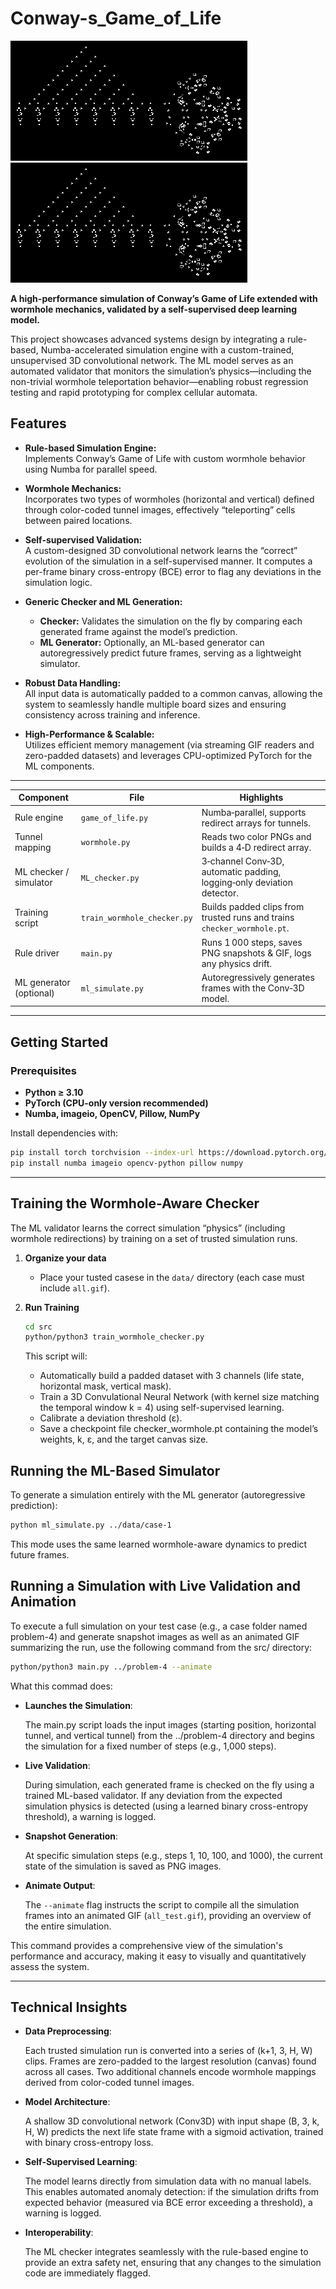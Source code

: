 # Conway-s_Game_of_Life

![Conway’s Game of Life](https://github.com/DSM2499/Conway-s_Game_of_Life/blob/main/problem-2/all_test.gif) ![Conway’s Game of Life](https://github.com/DSM2499/Conway-s_Game_of_Life/blob/main/problem-2/all_test.gif) 

**A high-performance simulation of Conway’s Game of Life extended with wormhole mechanics, validated by a self-supervised deep learning model.**  

This project showcases advanced systems design by integrating a rule-based, Numba-accelerated simulation engine with a custom-trained, unsupervised 3D convolutional network. The ML model serves as an automated validator that monitors the simulation’s physics—including the non-trivial wormhole teleportation behavior—enabling robust regression testing and rapid prototyping for complex cellular automata.

## Features

- **Rule-based Simulation Engine:**  
  Implements Conway’s Game of Life with custom wormhole behavior using Numba for parallel speed.

- **Wormhole Mechanics:**  
  Incorporates two types of wormholes (horizontal and vertical) defined through color-coded tunnel images, effectively “teleporting” cells between paired locations.

- **Self-supervised Validation:**  
  A custom-designed 3D convolutional network learns the “correct” evolution of the simulation in a self-supervised manner. It computes a per-frame binary cross-entropy (BCE) error to flag any deviations in the simulation logic.

- **Generic Checker and ML Generation:**  
  - **Checker:** Validates the simulation on the fly by comparing each generated frame against the model’s prediction.  
  - **ML Generator:** Optionally, an ML-based generator can autoregressively predict future frames, serving as a lightweight simulator.

- **Robust Data Handling:**  
  All input data is automatically padded to a common canvas, allowing the system to seamlessly handle multiple board sizes and ensuring consistency across training and inference.

- **High-Performance & Scalable:**  
  Utilizes efficient memory management (via streaming GIF readers and zero-padded datasets) and leverages CPU-optimized PyTorch for the ML components.

---

| Component | File | Highlights |
|-----------|------|------------|
| Rule engine | `game_of_life.py` | Numba‑parallel, supports redirect arrays for tunnels. |
| Tunnel mapping | `wormhole.py` | Reads two color PNGs and builds a 4‑D redirect array. |
| ML checker / simulator | `ML_checker.py` | 3‑channel Conv‑3D, automatic padding, logging‑only deviation detector. |
| Training script | `train_wormhole_checker.py` | Builds padded clips from trusted runs and trains `checker_wormhole.pt`. |
| Rule driver | `main.py` | Runs 1 000 steps, saves PNG snapshots & GIF, logs any physics drift. |
| ML generator (optional) | `ml_simulate.py` | Autoregressively generates frames with the Conv‑3D model. |

---

## Getting Started

### Prerequisites

- **Python ≥ 3.10**  
- **PyTorch (CPU-only version recommended)**  
- **Numba, imageio, OpenCV, Pillow, NumPy**

Install dependencies with:

```bash
pip install torch torchvision --index-url https://download.pytorch.org/whl/cpu
pip install numba imageio opencv-python pillow numpy
```
---

## Training the Wormhole-Aware Checker

The ML validator learns the correct simulation “physics” (including wormhole redirections) by training on a set of trusted simulation runs.

1. **Organize your data**
   - Place your tusted casese in the `data/` directory (each case must include `all.gif`).
  
2. **Run Training**
   ```bash
   cd src
   python/python3 train_wormhole_checker.py
   ```
   This script will:
   - Automatically build a padded dataset with 3 channels (life state, horizontal mask, vertical mask).
   - Train a 3D Convulational Neural Network (with kernel size matching the temporal window k = 4) using self-supervised learning.
   - Calibrate a deviation threshold (ε).
   - Save a checkpoint file checker_wormhole.pt containing the model’s weights, k, ε, and the target canvas size.

## Running the ML-Based Simulator

To generate a simulation entirely with the ML generator (autoregressive prediction):
```bash
python ml_simulate.py ../data/case-1
```
This mode uses the same learned wormhole-aware dynamics to predict future frames.

## Running a Simulation with Live Validation and Animation

To execute a full simulation on your test case (e.g., a case folder named problem-4) and generate snapshot images as well as an animated GIF summarizing the run, use the following command from the src/ directory:

```bash
python/python3 main.py ../problem-4 --animate
```
What this commad does:
- **Launches the Simulation**:
  
  The main.py script loads the input images (starting position, horizontal tunnel, and vertical tunnel) from the ../problem-4 directory and begins the simulation for a fixed number of steps (e.g., 1,000 steps).
- **Live Validation**:
  
  During simulation, each generated frame is checked on the fly using a trained ML-based validator. If any deviation from the expected simulation physics is detected (using a learned binary cross-entropy threshold), a warning is logged.
- **Snapshot Generation**:

    At specific simulation steps (e.g., steps 1, 10, 100, and 1000), the current state of the simulation is saved as PNG images.
- **Animate Output**:

    The `--animate` flag instructs the script to compile all the simulation frames into an animated GIF (`all_test.gif`), providing an overview of the entire simulation.

This command provides a comprehensive view of the simulation's performance and accuracy, making it easy to visually and quantitatively assess the system.

---

## Technical Insights

- **Data Preprocessing**:

    Each trusted simulation run is converted into a series of (k+1, 3, H, W) clips. Frames are zero-padded to the largest resolution (canvas) found across all cases. Two additional channels encode wormhole mappings derived from color-coded tunnel images.
- **Model Architecture**:

    A shallow 3D convolutional network (Conv3D) with input shape (B, 3, k, H, W) predicts the next life state frame with a sigmoid activation, trained with binary cross-entropy loss.
- **Self-Supervised Learning**:

    The model learns directly from simulation data with no manual labels. This enables automated anomaly detection: if the simulation drifts from expected behavior (measured via BCE error exceeding a threshold), a warning is logged.
- **Interoperability**:

    The ML checker integrates seamlessly with the rule-based engine to provide an extra safety net, ensuring that any changes to the simulation code are immediately flagged.
